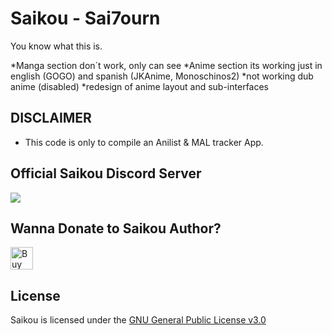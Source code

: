 # Saikou - Sai7ourn

You know what this is.

*Manga section don´t work, only can see
*Anime section its working just in english (GOGO) and spanish (JKAnime, Monoschinos2)
*not working dub anime (disabled)
*redesign of anime layout and sub-interfaces 

## DISCLAIMER

* This code is only to compile an Anilist & MAL tracker App.

## Official Saikou Discord Server
 
<a href="https://discord.gg/2T7TunuwFZ"><img src="https://invidget.switchblade.xyz/2T7TunuwFZ"></a>

## Wanna Donate to Saikou Author?

<a href='https://ko-fi.com/I2I5C3UUV' target='_blank'><img height='36' style='border:0px;height:36px;' src='https://storage.ko-fi.com/cdn/kofi1.png?v=3' border='0' alt='Buy Me a Coffee at ko-fi.com' /></a>

## License

Saikou is licensed under the [GNU General Public License v3.0](LICENSE.md)
